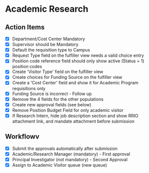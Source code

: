 # Academic Research

## Action Items

- [x] Department/Cost Center Mandatory
- [x] Supervisor should be Mandatory
- [x] Default the requisition type to Campus
- [x] Request Type field on the fulfiller view needs a valid choice entry
- [x] Position code reference field should only show active (Status = 1) position codes
- [x] Create 'Visitor Type' field on the fulfiller view
- [x] Create choices for Funding Source on the fulfiller view
- [x] Create a 'Cost Center' field and show it for Academic Program requisitions only
- [x] Funding Source is incorrect - Follow up
- [x] Remove the 4 fields for the other populations
- [x] Create new approval fields (see below)
- [x] Remove Position Budget Field for only academic visitor
- [x] If Research Intern, hide job description section and show RRIO attachment link, and mandate attachment before submission

## Workflowv

- [x] Submit the approvals automatically after submission
- [x] Academic/Research Manager (mandatory) - First approval
- [x] Principal Investigator (not mandatory) - Second Approval
- [x] Assign to Academic Visitor queue (new queue)
